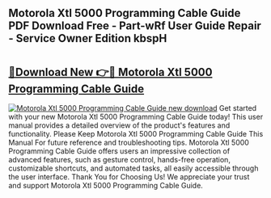 ## Motorola Xtl 5000 Programming Cable Guide PDF Download Free - Part-wRf User Guide Repair - Service Owner Edition kbspH

# <h2><a href="http://bc60528.oget.top/?id=Motorola+Xtl+5000+Programming+Cable+Guide">🔗Download New 👉🔴 Motorola Xtl 5000 Programming Cable Guide</a></h2>

[![Motorola Xtl 5000 Programming Cable Guide new download](https://i.imgur.com/5g1atiW.png)](http://bc60528.oget.top/?id=Motorola+Xtl+5000+Programming+Cable+Guide)
Get started with your new Motorola Xtl 5000 Programming Cable Guide today! This user manual provides a detailed overview of the product's features and functionality. Please Keep Motorola Xtl 5000 Programming Cable Guide This Manual For future reference and troubleshooting tips. Motorola Xtl 5000 Programming Cable Guide offers users an impressive collection of advanced features, such as gesture control, hands-free operation, customizable shortcuts, and automated tasks, all easily accessible through the user interface. Thank You for Choosing Us! We appreciate your trust and support Motorola Xtl 5000 Programming Cable Guide.
